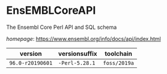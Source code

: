 # EnsEMBLCoreAPI

The Ensembl Core Perl API and SQL schema

*homepage*: <https://www.ensembl.org/info/docs/api/index.html>

version | versionsuffix | toolchain
--------|---------------|----------
``96.0-r20190601`` | ``-Perl-5.28.1`` | ``foss/2019a``
